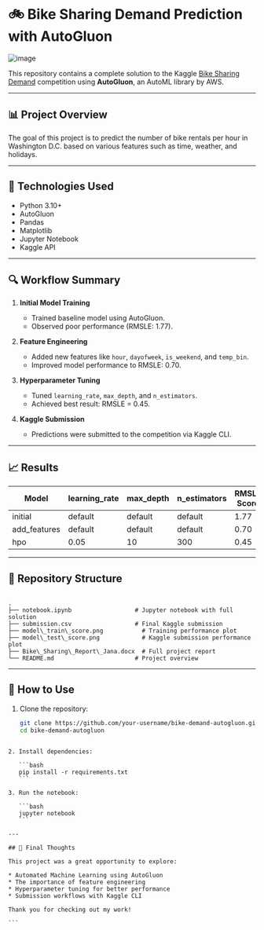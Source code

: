
# 🚲 Bike Sharing Demand Prediction with AutoGluon
![image](https://github.com/user-attachments/assets/51e571b3-3dee-4e8b-9826-9e9c164b7668)


This repository contains a complete solution to the Kaggle [Bike Sharing Demand](https://www.kaggle.com/competitions/bike-sharing-demand) competition using **AutoGluon**, an AutoML library by AWS.

---

## 📊 Project Overview

The goal of this project is to predict the number of bike rentals per hour in Washington D.C. based on various features such as time, weather, and holidays.

---

## 🧠 Technologies Used

- Python 3.10+
- AutoGluon
- Pandas
- Matplotlib
- Jupyter Notebook
- Kaggle API

---

## 🔍 Workflow Summary

1. **Initial Model Training**
   - Trained baseline model using AutoGluon.
   - Observed poor performance (RMSLE: 1.77).

2. **Feature Engineering**
   - Added new features like `hour`, `dayofweek`, `is_weekend`, and `temp_bin`.
   - Improved model performance to RMSLE: 0.70.

3. **Hyperparameter Tuning**
   - Tuned `learning_rate`, `max_depth`, and `n_estimators`.
   - Achieved best result: RMSLE = 0.45.

4. **Kaggle Submission**
   - Predictions were submitted to the competition via Kaggle CLI.

---

## 📈 Results

| Model        | learning_rate | max_depth | n_estimators | RMSLE Score |
|--------------|----------------|-----------|--------------|--------------|
| initial      | default        | default   | default      | 1.77         |
| add_features | default        | default   | default      | 0.70         |
| hpo          | 0.05           | 10        | 300          | 0.45         |

---

## 📂 Repository Structure

```

.
├── notebook.ipynb                  # Jupyter notebook with full solution
├── submission.csv                  # Final Kaggle submission
├── model\_train\_score.png           # Training performance plot
├── model\_test\_score.png            # Kaggle submission performance plot
├── Bike\_Sharing\_Report\_Jana.docx  # Full project report
└── README.md                       # Project overview

````

---

## 📌 How to Use

1. Clone the repository:
   ```bash
   git clone https://github.com/your-username/bike-demand-autogluon.git
   cd bike-demand-autogluon
````

2. Install dependencies:

   ```bash
   pip install -r requirements.txt
   ```

3. Run the notebook:

   ```bash
   jupyter notebook
   ```

---

## 🏁 Final Thoughts

This project was a great opportunity to explore:

* Automated Machine Learning using AutoGluon
* The importance of feature engineering
* Hyperparameter tuning for better performance
* Submission workflows with Kaggle CLI

Thank you for checking out my work!

```

